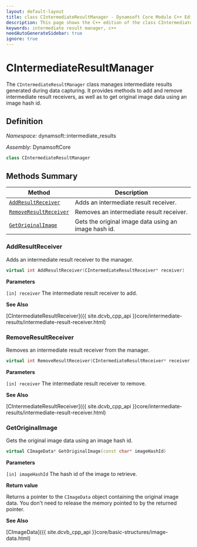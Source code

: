 ```yaml
---
layout: default-layout
title: class CIntermediateResultManager - Dynamsoft Core Module C++ Edition API Reference
description: This page shows the C++ edition of the class CIntermediateResultManager in Dynamsoft Core Module.
keywords: intermediate result manager, c++
needAutoGenerateSidebar: true
ignore: true
---
```


# CIntermediateResultManager

The `CIntermediateResultManager` class manages intermediate results generated during data capturing. It provides methods to add and remove intermediate result receivers, as well as to get original image data using an image hash id.

## Definition

*Namespace:* dynamsoft::intermediate_results

*Assembly:* DynamsoftCore

```cpp
class CIntermediateResultManager 
```

## Methods Summary

| Method | Description |
|--------|-------------|
| [`AddResultReceiver`](#addresultreceiver) | Adds an intermediate result receiver.|
| [`RemoveResultReceiver`](#removeresultreceiver) | Removes an intermediate result receiver. |
| [`GetOriginalImage`](#getoriginalimage) | Gets the original image data using an image hash id. |

### AddResultReceiver

Adds an intermediate result receiver to the manager.

```cpp
virtual int AddResultReceiver(CIntermediateResultReceiver* receiver)
```

**Parameters**

`[in] receiver` The intermediate result receiver to add.

**See Also**

[CIntermediateResultReceiver]({{ site.dcvb_cpp_api }}core/intermediate-results/intermediate-result-receiver.html)

### RemoveResultReceiver

Removes an intermediate result receiver from the manager.

```cpp
virtual int RemoveResultReceiver(CIntermediateResultReceiver* receiver)
```

**Parameters**

`[in] receiver` The intermediate result receiver to remove.

**See Also**

[CIntermediateResultReceiver]({{ site.dcvb_cpp_api }}core/intermediate-results/intermediate-result-receiver.html)

### GetOriginalImage

Gets the original image data using an image hash id.

```cpp
virtual CImageData* GetOriginalImage(const char* imageHashId)
```

**Parameters**

`[in] imageHashId` The hash id of the image to retrieve.

**Return value**

Returns a pointer to the `CImageData` object containing the original image data. You don't need to release the memory pointed to by the returned pointer.

**See Also**

[CImageData]({{ site.dcvb_cpp_api }}core/basic-structures/image-data.html)
